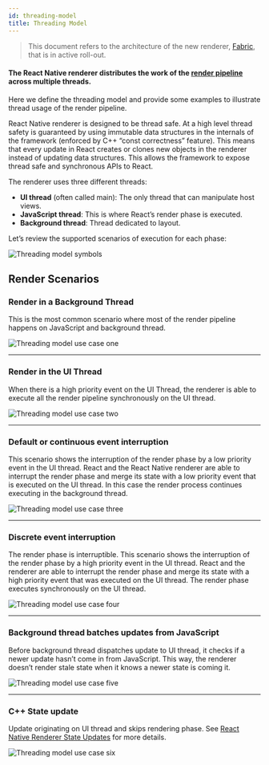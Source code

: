 ```yaml
---
id: threading-model
title: Threading Model
---
```


> This document refers to the architecture of the new renderer, [Fabric](fabric-renderer), that is in active roll-out.

#### The React Native renderer distributes the work of the [render pipeline](render-pipeline) across multiple threads.

Here we define the threading model and provide some examples to illustrate thread usage of the render pipeline.

React Native renderer is designed to be thread safe. At a high level thread safety is guaranteed by using immutable data structures in the internals of the framework (enforced by C++ “const correctness” feature). This means that every update in React creates or clones new objects in the renderer instead of updating data structures. This allows the framework to expose thread safe and synchronous APIs to React.

The renderer uses three different threads:

- **UI thread** (often called main): The only thread that can manipulate host views.
- **JavaScript thread**: This is where React’s render phase is executed.
- **Background thread**: Thread dedicated to layout.

Let’s review the supported scenarios of execution for each phase:

![Threading model symbols](/docs/assets/Architecture/threading-model/symbols.png)

## Render Scenarios

### Render in a Background Thread

This is the most common scenario where most of the render pipeline happens on JavaScript and background thread.

![Threading model use case one](/docs/assets/Architecture/threading-model/case-1.jpg)

---

### Render in the UI Thread

When there is a high priority event on the UI Thread, the renderer is able to execute all the render pipeline synchronously on the UI thread.

![Threading model use case two](/docs/assets/Architecture/threading-model/case-2.jpg)

---

### Default or continuous event interruption

This scenario shows the interruption of the render phase by a low priority event in the UI thread. React and the React Native renderer are able to interrupt the render phase and merge its state with a low priority event that is executed on the UI thread. In this case the render process continues executing in the background thread.

![Threading model use case three](/docs/assets/Architecture/threading-model/case-3.jpg)

---

### Discrete event interruption

The render phase is interruptible. This scenario shows the interruption of the render phase by a high priority event in the UI thread. React and the renderer are able to interrupt the render phase and merge its state with a high priority event that was executed on the UI thread. The render phase executes synchronously on the UI thread.

![Threading model use case four](/docs/assets/Architecture/threading-model/case-4.jpg)

---

### Background thread batches updates from JavaScript

Before background thread dispatches update to UI thread, it checks if a newer update hasn’t come in from JavaScript. This way, the renderer doesn’t render stale state when it knows a newer state is coming it.

![Threading model use case five](/docs/assets/Architecture/threading-model/case-5.jpg)

---

### C++ State update

Update originating on UI thread and skips rendering phase. See [React Native Renderer State Updates](render-pipeline#react-native-renderer-state-updates) for more details.

![Threading model use case six](/docs/assets/Architecture/threading-model/case-6.jpg)
